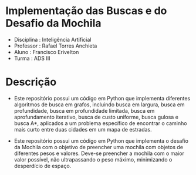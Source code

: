 # Implementação das Buscas e do Desafio da Mochila

- Disciplina : Inteligência Artificial
- Professor : Rafael Torres Anchieta
- Aluno : Francisco Erivelton
- Turma : ADS III

# Descrição

- Este repositório possui um código em Python que implementa diferentes algoritmos de busca em grafos, incluindo busca em largura, busca em profundidade, busca em profundidade limitada, busca em aprofundamento iterativo, busca de custo uniforme, busca gulosa e busca A*, aplicados a um problema específico de encontrar o caminho mais curto entre duas cidades em um mapa de estradas.

- Este repositório possui um código em Python que implementa o desafio da Mochila com o objetivo de preencher uma mochila com objetos de diferentes pesos e valores. Deve-se preencher a mochila com o maior valor possível, não ultrapassando o peso máximo, minimizando o desperdício de espaço.
